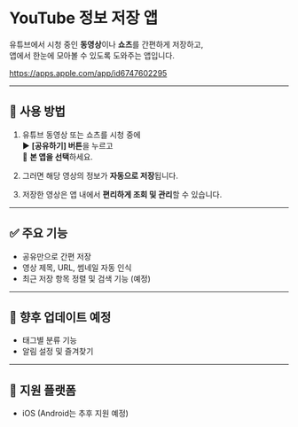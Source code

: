 # YouTube 정보 저장 앱

유튜브에서 시청 중인 **동영상**이나 **쇼츠**를 간편하게 저장하고,  
앱에서 한눈에 모아볼 수 있도록 도와주는 앱입니다.



https://apps.apple.com/app/id6747602295


---

## 📱 사용 방법

1. 유튜브 동영상 또는 쇼츠를 시청 중에  
   ▶️ **[공유하기] 버튼**을 누르고  
   📲 **본 앱을 선택**하세요.

2. 그러면 해당 영상의 정보가 **자동으로 저장**됩니다.

3. 저장한 영상은 앱 내에서 **편리하게 조회 및 관리**할 수 있습니다.

---

## ✅ 주요 기능

- 공유만으로 간편 저장
- 영상 제목, URL, 썸네일 자동 인식
- 최근 저장 항목 정렬 및 검색 기능 (예정)

---

## 🚀 향후 업데이트 예정

- 태그별 분류 기능
- 알림 설정 및 즐겨찾기

---

## 📌 지원 플랫폼

- iOS (Android는 추후 지원 예정)
